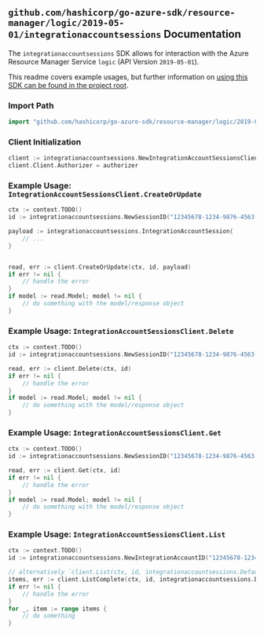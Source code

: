 
## `github.com/hashicorp/go-azure-sdk/resource-manager/logic/2019-05-01/integrationaccountsessions` Documentation

The `integrationaccountsessions` SDK allows for interaction with the Azure Resource Manager Service `logic` (API Version `2019-05-01`).

This readme covers example usages, but further information on [using this SDK can be found in the project root](https://github.com/hashicorp/go-azure-sdk/tree/main/docs).

### Import Path

```go
import "github.com/hashicorp/go-azure-sdk/resource-manager/logic/2019-05-01/integrationaccountsessions"
```


### Client Initialization

```go
client := integrationaccountsessions.NewIntegrationAccountSessionsClientWithBaseURI("https://management.azure.com")
client.Client.Authorizer = authorizer
```


### Example Usage: `IntegrationAccountSessionsClient.CreateOrUpdate`

```go
ctx := context.TODO()
id := integrationaccountsessions.NewSessionID("12345678-1234-9876-4563-123456789012", "example-resource-group", "integrationAccountValue", "sessionValue")

payload := integrationaccountsessions.IntegrationAccountSession{
	// ...
}


read, err := client.CreateOrUpdate(ctx, id, payload)
if err != nil {
	// handle the error
}
if model := read.Model; model != nil {
	// do something with the model/response object
}
```


### Example Usage: `IntegrationAccountSessionsClient.Delete`

```go
ctx := context.TODO()
id := integrationaccountsessions.NewSessionID("12345678-1234-9876-4563-123456789012", "example-resource-group", "integrationAccountValue", "sessionValue")

read, err := client.Delete(ctx, id)
if err != nil {
	// handle the error
}
if model := read.Model; model != nil {
	// do something with the model/response object
}
```


### Example Usage: `IntegrationAccountSessionsClient.Get`

```go
ctx := context.TODO()
id := integrationaccountsessions.NewSessionID("12345678-1234-9876-4563-123456789012", "example-resource-group", "integrationAccountValue", "sessionValue")

read, err := client.Get(ctx, id)
if err != nil {
	// handle the error
}
if model := read.Model; model != nil {
	// do something with the model/response object
}
```


### Example Usage: `IntegrationAccountSessionsClient.List`

```go
ctx := context.TODO()
id := integrationaccountsessions.NewIntegrationAccountID("12345678-1234-9876-4563-123456789012", "example-resource-group", "integrationAccountValue")

// alternatively `client.List(ctx, id, integrationaccountsessions.DefaultListOperationOptions())` can be used to do batched pagination
items, err := client.ListComplete(ctx, id, integrationaccountsessions.DefaultListOperationOptions())
if err != nil {
	// handle the error
}
for _, item := range items {
	// do something
}
```
